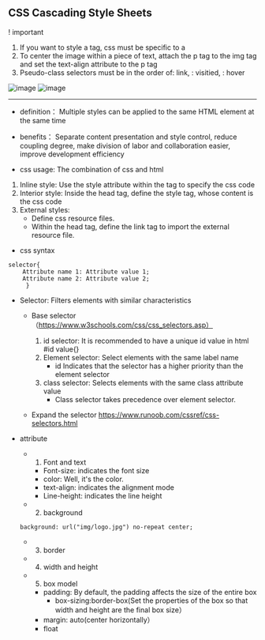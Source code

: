 CSS  Cascading Style Sheets
---
! important   
1. If you want to style a tag, css must be specific to a  
2. To center the image within a piece of text, attach the p tag to the img tag and set the text-align attribute to the p tag  
3. Pseudo-class selectors must be in the order of: link, : visitied, : hover   

![image](https://user-images.githubusercontent.com/88880169/225583764-f8620ff0-e443-450c-965b-32367b2d0e6d.png)
![image](https://user-images.githubusercontent.com/88880169/225962525-50e588c3-abea-4e4b-9ea2-f32a197f642b.png)


---    
- definition：
Multiple styles can be applied to the same HTML element at the same time  
- benefits：
Separate content presentation and style control, reduce coupling degree, make division of labor and collaboration easier, improve development efficiency  

- css usage: The combination of css and html
1. Inline style: Use the style attribute within the tag to specify the css code 
2. Interior style: Inside the head tag, define the style tag, whose content is the css code
3. External styles:  
   - Define css resource files.  
   - Within the head tag, define the link tag to import the external resource file.  

- css syntax
```
selector{
    Attribute name 1: Attribute value 1;
    Attribute name 2: Attribute value 2;
     }
```
 - Selector: Filters elements with similar characteristics
   - Base selector（https://www.w3schools.com/css/css_selectors.asp）  
     1. id selector: It is recommended to have a unique id value in html #id value{}
     2. Element selector: Select elements with the same label name
        - id Indicates that the selector has a higher priority than the element selector
     3. class selector: Selects elements with the same class attribute value
        - Class selector takes precedence over element selector.        
  
    - Expand the selector https://www.runoob.com/cssref/css-selectors.html

- attribute
  - 1. Font and text
     - Font-size: indicates the font size
     - color: Well, it's the color.
     - text-align: indicates the alignment mode
     - Line-height: indicates the line height
  - 2. background
  ```
  background: url("img/logo.jpg") no-repeat center;
  ```
  - 3. border
  - 4. width and height
  - 5. box model
    - padding: By default, the padding affects the size of the entire box
      - box-sizing:border-box(Set the properties of the box so that width and height are the final box size）
    - margin: auto(center horizontally）
    - float
    

